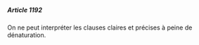 ##### Article 1192

On ne peut interpréter les clauses claires et précises à peine de dénaturation.

